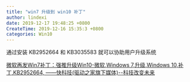 ```yaml
---
title: "win7 升级到 win10 补丁"
author: lindexi
date: 2019-12-17 19:48:25 +0800
CreateTime: 2019-12-16 15:35:3 +0800
categories: Win10
---
```


通过安装 KB2952664 和 KB3035583 就可以协助用户升级系统

<!--more-->


<!-- 发布 -->

[微软再发Win7补丁：强推升级Win10-微软,Windows 7,升级,Windows 10,补丁,KB2952664, ——快科技(驱动之家旗下媒体)--科技改变未来](https://news.mydrivers.com/1/466/466045.htm )

